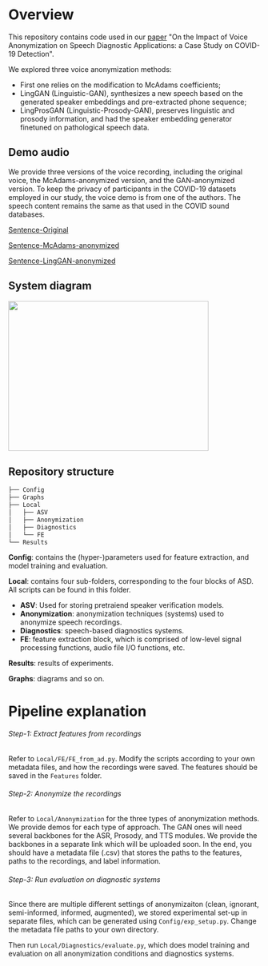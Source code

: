 # Overview

This repository contains code used in our [paper](https://arxiv.org/abs/2304.02181) "On the Impact of Voice Anonymization on Speech Diagnostic Applications: a Case Study on COVID-19 Detection".

We explored three voice anonymization methods: 

- First one relies on the modification to McAdams coefficients;
- LingGAN (Linguistic-GAN), synthesizes a new speech based on the generated speaker embeddings and pre-extracted phone sequence;
- LingProsGAN (Linguistic-Prosody-GAN), preserves linguistic and prosody information, and had the speaker embedding generator finetuned on pathological speech data.

## Demo audio

We provide three versions of the voice recording, including the original voice, the McAdams-anonymized version, and the GAN-anonymized version. To keep the privacy of participants in the COVID-19 datasets employed in our study, the voice demo is from one of the authors. The speech content remains the same as that used in the COVID sound databases.

[Sentence-Original](https://user-images.githubusercontent.com/48067384/229322700-39c734bc-b40f-4f41-8b3c-09240aa2ca39.mp4)

[Sentence-McAdams-anonymized](https://user-images.githubusercontent.com/48067384/229322711-95a2c666-a71a-41f5-ab80-0452cbb0b09f.mp4)

[Sentence-LingGAN-anonymized
](https://user-images.githubusercontent.com/48067384/229322716-44d8ef45-a2d0-4313-860e-aee18a9a9317.mp4)

## System diagram

<img src="https://user-images.githubusercontent.com/48067384/229264462-fcfe46ee-969d-4e9e-8ecc-d1682e44ee81.png" width="400" height="300">

## Repository structure

```bash
├── Config
├── Graphs
├── Local
│   ├── ASV
│   ├── Anonymization
│   ├── Diagnostics
│   └── FE
└── Results
```

**Config**: contains the (hyper-)parameters used for feature extraction, and model training and evaluation.


**Local**: contains four sub-folders, corresponding to the four blocks of ASD. All scripts can be found in this folder.


- **ASV**: Used for storing pretraiend speaker verification models.
- **Anonymization**: anonymization techniques (systems) used to anonymize speech recordings.
- **Diagnostics**: speech-based diagnostics systems.
- **FE**: feature extraction block, which is comprised of low-level signal processing functions, audio file I/O functions, etc.

**Results**: results of experiments.

**Graphs**: diagrams and so on.


# Pipeline explanation

###### Step-1: Extract features from recordings

Refer to `Local/FE/FE_from_ad.py`. Modify the scripts according to your own metadata files, and how the recordings were saved. The features should be saved in the `Features` folder.

###### Step-2: Anonymize the recordings

Refer to `Local/Anonymization` for the three types of anonymization methods. We provide demos for each type of approach. The GAN ones will need several backbones for the ASR, Prosody, and TTS modules. We provide the backbones in a separate link which will be uploaded soon. In the end, you should have a metadata file (.csv) that stores the paths to the features, paths to the recordings, and label information.

###### Step-3: Run evaluation on diagnostic systems

Since there are multiple different settings of anonymizaiton (clean, ignorant, semi-informed, informed, augmented), we stored experimental set-up in separate files, which can be generated using `Config/exp_setup.py`. Change the metadata file paths to your own directory.

Then run `Local/Diagnostics/evaluate.py`, which does model training and evaluation on all anonymization conditions and diagnostics systems.
